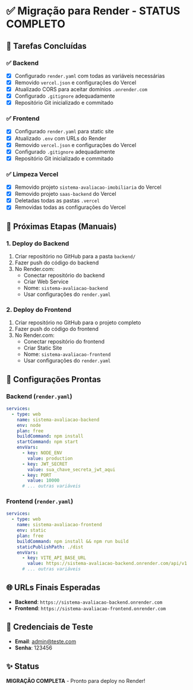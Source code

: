# ✅ Migração para Render - STATUS COMPLETO

## 🎯 Tarefas Concluídas

### ✅ Backend
- [x] Configurado `render.yaml` com todas as variáveis necessárias
- [x] Removido `vercel.json` e configurações do Vercel
- [x] Atualizado CORS para aceitar domínios `.onrender.com`
- [x] Configurado `.gitignore` adequadamente
- [x] Repositório Git inicializado e commitado

### ✅ Frontend
- [x] Configurado `render.yaml` para static site
- [x] Atualizado `.env` com URLs do Render
- [x] Removido `vercel.json` e configurações do Vercel
- [x] Configurado `.gitignore` adequadamente
- [x] Repositório Git inicializado e commitado

### ✅ Limpeza Vercel
- [x] Removido projeto `sistema-avaliacao-imobiliaria` do Vercel
- [x] Removido projeto `saas-backend` do Vercel
- [x] Deletadas todas as pastas `.vercel`
- [x] Removidas todas as configurações do Vercel

## 🚀 Próximas Etapas (Manuais)

### 1. Deploy do Backend
1. Criar repositório no GitHub para a pasta `backend/`
2. Fazer push do código do backend
3. No Render.com:
   - Conectar repositório do backend
   - Criar Web Service
   - Nome: `sistema-avaliacao-backend`
   - Usar configurações do `render.yaml`

### 2. Deploy do Frontend
1. Criar repositório no GitHub para o projeto completo
2. Fazer push do código do frontend
3. No Render.com:
   - Conectar repositório do frontend
   - Criar Static Site
   - Nome: `sistema-avaliacao-frontend`
   - Usar configurações do `render.yaml`

## 🔧 Configurações Prontas

### Backend (`render.yaml`)
```yaml
services:
  - type: web
    name: sistema-avaliacao-backend
    env: node
    plan: free
    buildCommand: npm install
    startCommand: npm start
    envVars:
      - key: NODE_ENV
        value: production
      - key: JWT_SECRET
        value: sua_chave_secreta_jwt_aqui
      - key: PORT
        value: 10000
      # ... outras variáveis
```

### Frontend (`render.yaml`)
```yaml
services:
  - type: web
    name: sistema-avaliacao-frontend
    env: static
    plan: free
    buildCommand: npm install && npm run build
    staticPublishPath: ./dist
    envVars:
      - key: VITE_API_BASE_URL
        value: https://sistema-avaliacao-backend.onrender.com/api/v1
      # ... outras variáveis
```

## 🌐 URLs Finais Esperadas
- **Backend**: `https://sistema-avaliacao-backend.onrender.com`
- **Frontend**: `https://sistema-avaliacao-frontend.onrender.com`

## 🔑 Credenciais de Teste
- **Email**: admin@teste.com
- **Senha**: 123456

## ✨ Status
**MIGRAÇÃO COMPLETA** - Pronto para deploy no Render!